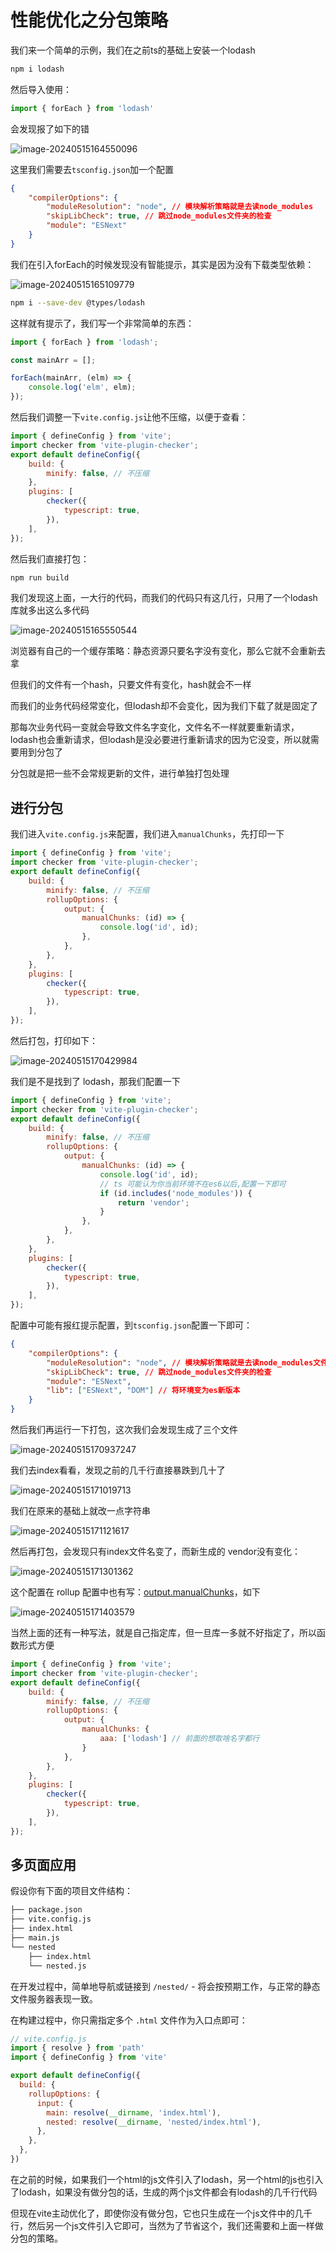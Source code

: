 # 性能优化之分包策略

我们来一个简单的示例，我们在之前ts的基础上安装一个lodash

```bash
npm i lodash
```

然后导入使用：

```typescript
import { forEach } from 'lodash'
```

会发现报了如下的错

![image-20240515164550096](https://chen-1320883525.cos.ap-chengdu.myqcloud.com/img/image-20240515164550096.png)

这里我们需要去`tsconfig.json`加一个配置

```json
{
	"compilerOptions": {
		"moduleResolution": "node", // 模块解析策略就是去读node_modules
		"skipLibCheck": true, // 跳过node_modules文件夹的检查
		"module": "ESNext"
	}
}
```

我们在引入forEach的时候发现没有智能提示，其实是因为没有下载类型依赖：

![image-20240515165109779](https://chen-1320883525.cos.ap-chengdu.myqcloud.com/img/image-20240515165109779.png)

```bash
npm i --save-dev @types/lodash
```

这样就有提示了，我们写一个非常简单的东西：

```typescript
import { forEach } from 'lodash';

const mainArr = [];

forEach(mainArr, (elm) => {
	console.log('elm', elm);
});
```

然后我们调整一下`vite.config.js`让他不压缩，以便于查看：

```js
import { defineConfig } from 'vite';
import checker from 'vite-plugin-checker';
export default defineConfig({
	build: {
		minify: false, // 不压缩
	},
	plugins: [
		checker({
			typescript: true,
		}),
	],
});
```

然后我们直接打包：

```bash
npm run build
```

我们发现这上面，一大行的代码，而我们的代码只有这几行，只用了一个lodash库就多出这么多代码

![image-20240515165550544](https://chen-1320883525.cos.ap-chengdu.myqcloud.com/img/image-20240515165550544.png)

浏览器有自己的一个缓存策略：静态资源只要名字没有变化，那么它就不会重新去拿

但我们的文件有一个hash，只要文件有变化，hash就会不一样

而我们的业务代码经常变化，但lodash却不会变化，因为我们下载了就是固定了

那每次业务代码一变就会导致文件名字变化，文件名不一样就要重新请求，lodash也会重新请求，但lodash是没必要进行重新请求的因为它没变，所以就需要用到分包了

分包就是把一些不会常规更新的文件，进行单独打包处理

## 进行分包

我们进入`vite.config.js`来配置，我们进入`manualChunks`，先打印一下

```js
import { defineConfig } from 'vite';
import checker from 'vite-plugin-checker';
export default defineConfig({
	build: {
		minify: false, // 不压缩
		rollupOptions: {
			output: {
				manualChunks: (id) => {
					console.log('id', id);
				},
			},
		},
	},
	plugins: [
		checker({
			typescript: true,
		}),
	],
});
```

然后打包，打印如下：

![image-20240515170429984](https://chen-1320883525.cos.ap-chengdu.myqcloud.com/img/image-20240515170429984.png)

我们是不是找到了 lodash，那我们配置一下

```js
import { defineConfig } from 'vite';
import checker from 'vite-plugin-checker';
export default defineConfig({
	build: {
		minify: false, // 不压缩
		rollupOptions: {
			output: {
				manualChunks: (id) => {
					console.log('id', id);
					// ts 可能认为你当前环境不在es6以后,配置一下即可
					if (id.includes('node_modules')) {
						return 'vendor';
					}
				},
			},
		},
	},
	plugins: [
		checker({
			typescript: true,
		}),
	],
});
```

配置中可能有报红提示配置，到`tsconfig.json`配置一下即可：

```json
{
	"compilerOptions": {
		"moduleResolution": "node", // 模块解析策略就是去读node_modules文件夹
		"skipLibCheck": true, // 跳过node_modules文件夹的检查
		"module": "ESNext",
		"lib": ["ESNext", "DOM"] // 将环境变为es新版本
	}
}
```

然后我们再运行一下打包，这次我们会发现生成了三个文件

![image-20240515170937247](https://chen-1320883525.cos.ap-chengdu.myqcloud.com/img/image-20240515170937247.png)

我们去index看看，发现之前的几千行直接暴跌到几十了

![image-20240515171019713](https://chen-1320883525.cos.ap-chengdu.myqcloud.com/img/image-20240515171019713.png)

我们在原来的基础上就改一点字符串

![image-20240515171121617](https://chen-1320883525.cos.ap-chengdu.myqcloud.com/img/image-20240515171121617.png)

然后再打包，会发现只有index文件名变了，而新生成的 vendor没有变化：

![image-20240515171301362](https://chen-1320883525.cos.ap-chengdu.myqcloud.com/img/image-20240515171301362.png)

这个配置在 rollup 配置中也有写：[output.manualChunks](https://cn.rollupjs.org/configuration-options/#output-manualchunks)，如下

![image-20240515171403579](https://chen-1320883525.cos.ap-chengdu.myqcloud.com/img/image-20240515171403579.png)

当然上面的还有一种写法，就是自己指定库，但一旦库一多就不好指定了，所以函数形式方便

```js
import { defineConfig } from 'vite';
import checker from 'vite-plugin-checker';
export default defineConfig({
	build: {
		minify: false, // 不压缩
		rollupOptions: {
			output: {
				manualChunks: {
                    aaa: ['lodash'] // 前面的想取啥名字都行
                }
			},
		},
	},
	plugins: [
		checker({
			typescript: true,
		}),
	],
});
```

## 多页面应用

假设你有下面的项目文件结构：

```bash
├── package.json
├── vite.config.js
├── index.html
├── main.js
└── nested
    ├── index.html
    └── nested.js
```

在开发过程中，简单地导航或链接到 `/nested/` - 将会按预期工作，与正常的静态文件服务器表现一致。

在构建过程中，你只需指定多个 `.html` 文件作为入口点即可：

```js
// vite.config.js
import { resolve } from 'path'
import { defineConfig } from 'vite'

export default defineConfig({
  build: {
    rollupOptions: {
      input: {
        main: resolve(__dirname, 'index.html'),
        nested: resolve(__dirname, 'nested/index.html'),
      },
    },
  },
})
```

在之前的时候，如果我们一个html的js文件引入了lodash，另一个html的js也引入了lodash，如果没有做分包的话，生成的两个js文件都会有lodash的几千行代码

但现在vite主动优化了，即使你没有做分包，它也只生成在一个js文件中的几千行，然后另一个js文件引入它即可，当然为了节省这个，我们还需要和上面一样做分包的策略。
